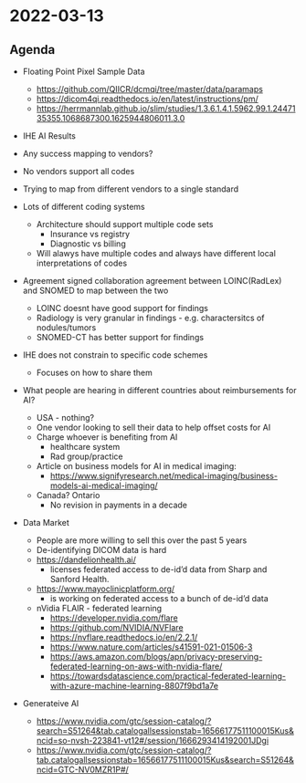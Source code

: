 # 2022-03-13

## Agenda

* Floating Point Pixel Sample Data
  * https://github.com/QIICR/dcmqi/tree/master/data/paramaps 
  * https://dicom4qi.readthedocs.io/en/latest/instructions/pm/
  * https://herrmannlab.github.io/slim/studies/1.3.6.1.4.1.5962.99.1.2447135355.1068687300.1625944806011.3.0

*  IHE AI Results
  * Any success mapping to vendors?
  * No vendors support all codes
  * Trying to map from different vendors to a single standard
  * Lots of different coding systems
    * Architecture should support multiple code sets
      * Insurance vs registry
      * Diagnostic vs billing
    * Will alawys have multiple codes and always have different local interpretations of codes
  * Agreement signed collaboration agreement between LOINC(RadLex) and SNOMED to map between the two
    * LOINC doesnt have good support for findings
    * Radiology is very granular in findings - e.g. charactersitcs of nodules/tumors
    * SNOMED-CT has better support for findings
  * IHE does not constrain to specific code schemes
    * Focuses on how to share them


* What people are hearing in different countries about reimbursements for AI?
  * USA - nothing?
  * One vendor looking to sell their data to help offset costs for AI
  * Charge whoever is benefiting from AI
    * healthcare system
    * Rad group/practice
  * Article on business models for AI in medical imaging:
    * https://www.signifyresearch.net/medical-imaging/business-models-ai-medical-imaging/
  * Canada?  Ontario
    * No revision in payments in a decade

* Data Market
  * People are more willing to sell this over the past 5 years
  * De-identifying DICOM data is hard
  * https://dandelionhealth.ai/
    * licenses federated access to de-id’d data from Sharp and Sanford Health.
  * https://www.mayoclinicplatform.org/
    * is working on federated access to a bunch of de-id’d data
  * nVidia FLAIR - federated learning
    * https://developer.nvidia.com/flare
    * https://github.com/NVIDIA/NVFlare
    * https://nvflare.readthedocs.io/en/2.2.1/
    * https://www.nature.com/articles/s41591-021-01506-3
    * https://aws.amazon.com/blogs/apn/privacy-preserving-federated-learning-on-aws-with-nvidia-flare/
    * https://towardsdatascience.com/practical-federated-learning-with-azure-machine-learning-8807f9bd1a7e


* Generateive AI
  * https://www.nvidia.com/gtc/session-catalog/?search=S51264&tab.catalogallsessionstab=16566177511100015Kus&ncid=so-nvsh-223841-vt12#/session/1666293414192001JDgi
  * https://www.nvidia.com/gtc/session-catalog/?tab.catalogallsessionstab=16566177511100015Kus&search=S51264&ncid=GTC-NV0MZR1P#/
